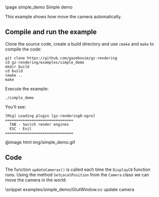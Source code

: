 \page simple_demo Simple demo

This example shows how move the camera automatically.

## Compile and run the example

Clone the source code, create a build directory and use `cmake` and `make` to compile the code:

```{.sh}
git clone https://github.com/gazebosim/gz-rendering
cd gz-rendering/examples/simple_demo
mkdir build
cd build
cmake ..
make
```
Execute the example:

```{.sh}
./simple_demo
```

You'll see:

```{.sh}
[Msg] Loading plugin [gz-rendering8-ogre]
===============================
  TAB - Switch render engines
  ESC - Exit
===============================
```

@image html img/simple_demo.gif

## Code

The function `updateCameras()` is called each time the `DisplayCB` function runs. Using the method `SetLocalPosition` from the `Camera` class we can move the camera in the world:

\snippet examples/simple_demo/GlutWindow.cc update camera
